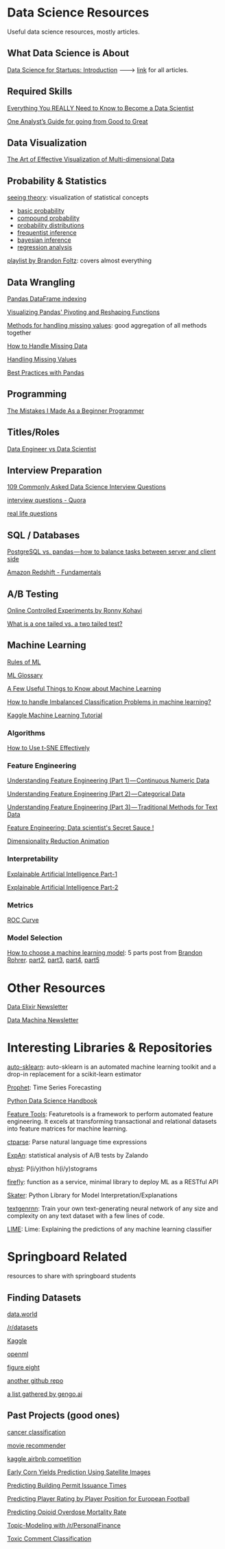 # Data Science Resources
Useful data science resources, mostly articles.

## What Data Science is About
[Data Science for Startups: Introduction](https://towardsdatascience.com/data-science-for-startups-introduction-80d022a18aec) ---> [link](https://bgweber.github.io/) for all articles.


## Required Skills
[Everything You REALLY Need to Know to Become a Data Scientist](https://medium.springboard.com/everything-you-really-need-to-know-to-become-a-data-scientist-ca42f238486d)

[One Analyst’s Guide for going from Good to Great](https://blog.fishtownanalytics.com/one-analysts-guide-for-going-from-good-to-great-6697e67e37d9)


## Data Visualization
[The Art of Effective Visualization of Multi-dimensional Data](https://towardsdatascience.com/the-art-of-effective-visualization-of-multi-dimensional-data-6c7202990c57)


## Probability & Statistics
[seeing theory](https://students.brown.edu/seeing-theory/index.html): visualization of statistical concepts
  - [basic probability](https://students.brown.edu/seeing-theory/basic-probability/)
  - [compound probability](https://students.brown.edu/seeing-theory/compound-probability/)
  - [probability distributions](https://students.brown.edu/seeing-theory/probability-distributions/)
  - [frequentist inference](https://students.brown.edu/seeing-theory/frequentist-inference/)
  - [bayesian inference](https://students.brown.edu/seeing-theory/bayesian-inference/)
  - [regression analysis](https://students.brown.edu/seeing-theory/regression-analysis/)
  
[playlist by Brandon Foltz](https://www.youtube.com/user/BCFoltz/playlists): covers almost everything

## Data Wrangling
[Pandas DataFrame indexing](https://brohrer.github.io/dataframe_indexing.html)

[Visualizing Pandas' Pivoting and Reshaping Functions](https://jalammar.github.io/visualizing-pandas-pivoting-and-reshaping/?utm_campaign=Data_Elixir&utm_medium=email&utm_source=Data_Elixir_181)

[Methods for handling missing values](https://gallery.azure.ai/Experiment/Methods-for-handling-missing-values-1): good aggregation of all methods together

[How to Handle Missing Data](https://towardsdatascience.com/how-to-handle-missing-data-8646b18db0d4)

[Handling Missing Values](https://www.kaggle.com/dansbecker/handling-missing-values)

[Best Practices with Pandas](https://www.youtube.com/playlist?list=PL5-da3qGB5IBITZj_dYSFqnd_15JgqwA6)

## Programming
[The Mistakes I Made As a Beginner Programmer](https://medium.com/@samerbuna/the-mistakes-i-made-as-a-beginner-programmer-ac8b3e54c312)

## Titles/Roles
[Data Engineer vs Data Scientist](https://www.oreilly.com/ideas/data-engineers-vs-data-scientists)


## Interview Preparation
[109 Commonly Asked Data Science Interview Questions](https://www.springboard.com/blog/data-science-interview-questions/)

[interview questions - Quora](https://datascienceinterview.quora.com/)

[real life questions](http://nadbordrozd.github.io/interviews/)

## SQL / Databases
[PostgreSQL vs. pandas — how to balance tasks between server and client side
](https://medium.com/carwow-product-engineering/sql-vs-pandas-how-to-balance-tasks-between-server-and-client-side-9e2f6c95677)

[Amazon Redshift - Fundamentals](https://s3-eu-west-1.amazonaws.com/cdn.jefclaes.be/amazon-redshift-fundamentals/aws-redshift-fundamentals.html)

## A/B Testing
[Online Controlled Experiments by Ronny Kohavi](https://www.youtube.com/watch?v=ZfhQ-fIg4EU)

[What is a one tailed vs. a two tailed test?](https://www.quora.com/What-is-a-one-tailed-vs-a-two-tailed-test/answer/Andrew-Cary-7)


## Machine Learning

[Rules of ML](http://martin.zinkevich.org/rules_of_ml/rules_of_ml.pdf)

[ML Glossary](https://semanti.ca/blog/?glossary-of-machine-learning-terms)

[A Few Useful Things to Know about Machine Learning](https://homes.cs.washington.edu/~pedrod/papers/cacm12.pdf)

[How to handle Imbalanced Classification Problems in machine learning?](https://www.analyticsvidhya.com/blog/2017/03/imbalanced-classification-problem/)

[Kaggle Machine Learning Tutorial](https://www.kaggle.com/learn/machine-learning)

### Algorithms
[How to Use t-SNE Effectively](https://distill.pub/2016/misread-tsne/)

### Feature Engineering

[Understanding Feature Engineering (Part 1) — Continuous Numeric Data](https://towardsdatascience.com/understanding-feature-engineering-part-1-continuous-numeric-data-da4e47099a7b)

[Understanding Feature Engineering (Part 2) — Categorical Data](https://towardsdatascience.com/understanding-feature-engineering-part-2-categorical-data-f54324193e63)

[Understanding Feature Engineering (Part 3) — Traditional Methods for Text Data](https://towardsdatascience.com/understanding-feature-engineering-part-3-traditional-methods-for-text-data-f6f7d70acd41)

[Feature Engineering: Data scientist's Secret Sauce !](https://www.datasciencecentral.com/profiles/blogs/feature-engineering-data-scientist-s-secret-sauce-1)

[Dimensionality Reduction Animation](https://projector.tensorflow.org/)

### Interpretability
[Explainable Artificial Intelligence Part-1](https://towardsdatascience.com/human-interpretable-machine-learning-part-1-the-need-and-importance-of-model-interpretation-2ed758f5f476)

[Explainable Artificial Intelligence Part-2](https://towardsdatascience.com/explainable-artificial-intelligence-part-2-model-interpretation-strategies-75d4afa6b739?source=user_profile---------0---------------------)

### Metrics
[ROC Curve](http://www.navan.name/roc/)


### Model Selection
[How to choose a machine learning model](https://brohrer.github.io/how_modeling_works_1.html): 5 parts post from [Brandon Rohrer](https://twitter.com/_brohrer_). [part2](https://brohrer.github.io/how_modeling_works_2.html), [part3](https://brohrer.github.io/how_modeling_works_3.html), [part4](https://brohrer.github.io/how_modeling_works_4.html), [part5](https://brohrer.github.io/how_modeling_works_5.html)

# Other Resources 

[Data Elixir Newsletter](https://dataelixir.com/)

[Data Machina Newsletter](https://www.getrevue.co/profile/datamachina)

# Interesting Libraries & Repositories
[auto-sklearn](https://automl.github.io/auto-sklearn/stable/): auto-sklearn is an automated machine learning toolkit and a drop-in replacement for a scikit-learn estimator

[Prophet](http://facebook.github.io/prophet/): Time Series Forecasting

[Python Data Science Handbook](https://jakevdp.github.io/PythonDataScienceHandbook/)

[Feature Tools](https://docs.featuretools.com/): Featuretools is a framework to perform automated feature engineering. It excels at transforming transactional and relational datasets into feature matrices for machine learning.

[ctparse](https://github.com/comtravo/ctparse): Parse natural language time expressions

[ExpAn](https://github.com/zalando/expan): statistical analysis of A/B tests by Zalando

[physt](https://github.com/janpipek/physt): P(i/y)thon h(i/y)stograms

[firefly](https://firefly-python.readthedocs.io/en/latest/#): function as a service, minimal library to deploy ML as a RESTful API

[Skater](https://github.com/datascienceinc/Skater): Python Library for Model Interpretation/Explanations

[textgenrnn](https://github.com/minimaxir/textgenrnn): Train your own text-generating neural network of any size and complexity on any text dataset with a few lines of code.

[LIME](https://github.com/marcotcr/lime): Lime: Explaining the predictions of any machine learning classifier





# Springboard Related
resources to share with springboard students

## Finding Datasets
[data.world](https://data.world/)

[/r/datasets](https://www.reddit.com/r/datasets/)

[Kaggle](https://www.kaggle.com/datasets)

[openml](https://www.openml.org/search?type=data)

[figure eight](https://www.figure-eight.com/data-for-everyone/)

[another github repo](https://github.com/NirantK/awesome-project-ideas)

[a list gathered by gengo.ai](https://gengo.ai/datasets/the-50-best-free-datasets-for-machine-learning/)

## Past Projects (good ones)
[cancer classification](https://medium.com/@liudj2008/how-data-science-enables-early-cancer-diagnosis-6221ae841ae3)

[movie recommender](https://github.com/rounakbanik/movies)

[kaggle airbnb competition](https://github.com/rounakbanik/airbnb)

[Early Corn Yields Prediction Using Satellite Images](https://tpjoe.gitlab.io/post/cropprediction/)

[Predicting Building Permit Issuance Times](https://github.com/aparnack/data_science/blob/master/projects/springboard_capstone/documents/ProjectReport_BuildingPermit.pdf)

[Predicting Player Rating by Player Position for European Football](https://github.com/ruhama-ahale/soccer_project/blob/master/Capstone_Final_Report/Capstone_Final_Report_Soccer_Data.ipynb)

[Predicting Opioid Overdose Mortality Rate](https://danielhanbitlee.github.io/opioid_mortality/#top_ten_counties_with_highest_mortality_rate_caused_by_opioid_overdose_in_2016)

[Topic-Modeling with /r/PersonalFinance](http://nbviewer.jupyter.org/github/nysportsfan/Personal_Finance_Subreddit/blob/da26f6119207ab8dc01789609d1875d7d17b4c42/05_pf_final_report.ipynb)

[Toxic Comment Classification](https://github.com/lianneYL/DataScience/blob/master/Capstone_Project2/Capstone%20Project%20-%20Text%20Classification.ipynb)
